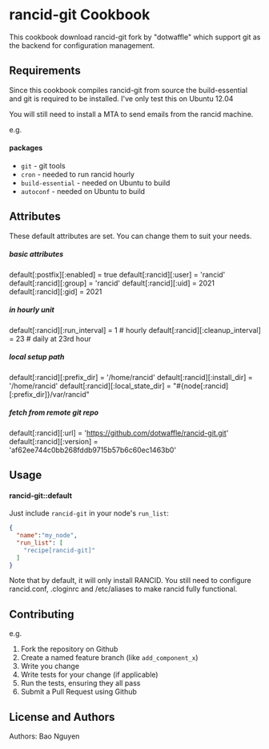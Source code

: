 rancid-git Cookbook
===================
This cookbook download rancid-git fork by "dotwaffle" which support git as the
backend for configuration management.

Requirements
------------
Since this cookbook compiles rancid-git from source the build-essential and git
is required to be installed. I've only test this on Ubuntu 12.04

You will still need to install a MTA to send emails from the rancid machine.

e.g.
#### packages
- `git` - git tools
- `cron` - needed to run rancid hourly
- `build-essential` - needed on Ubuntu to build
- `autoconf` - needed on Ubuntu to build

Attributes
----------

These default attributes are set. You can change them to suit your needs.

##### basic attributes
default[:postfix][:enabled] = true
default[:rancid][:user] = 'rancid'
default[:rancid][:group] = 'rancid'
default[:rancid][:uid] = 2021
default[:rancid][:gid] = 2021

##### in hourly unit
default[:rancid][:run_interval] = 1       # hourly
default[:rancid][:cleanup_interval] = 23  # daily at 23rd hour

##### local setup path
default[:rancid][:prefix_dir] = '/home/rancid'
default[:rancid][:install_dir] = '/home/rancid'
default[:rancid][:local_state_dir] = "#{node[:rancid][:prefix_dir]}/var/rancid"

##### fetch from remote git repo
default[:rancid][:url] = 'https://github.com/dotwaffle/rancid-git.git'
default[:rancid][:version] = 'af62ee744c0bb268fddb9715b57b6c60ec1463b0'

Usage
-----
#### rancid-git::default
Just include `rancid-git` in your node's `run_list`:

```json
{
  "name":"my_node",
  "run_list": [
    "recipe[rancid-git]"
  ]
}
```
Note that by default, it will only install RANCID. You still need to configure
rancid.conf, .cloginrc and /etc/aliases to make rancid fully functional.

Contributing
------------

e.g.
1. Fork the repository on Github
2. Create a named feature branch (like `add_component_x`)
3. Write you change
4. Write tests for your change (if applicable)
5. Run the tests, ensuring they all pass
6. Submit a Pull Request using Github

License and Authors
-------------------

Authors: Bao Nguyen
